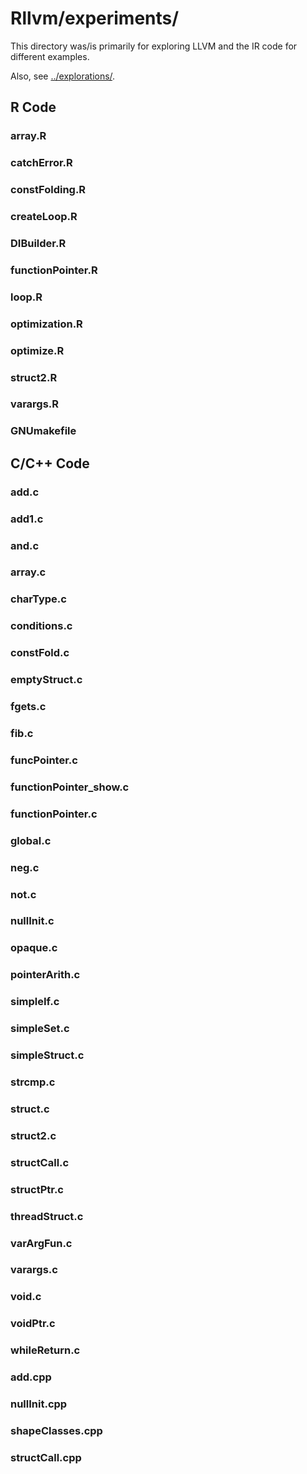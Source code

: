 # Rllvm/experiments/

This directory was/is primarily for exploring LLVM and the IR code for different examples.

Also, see [../explorations/](../explorations).



## R Code

### array.R


### catchError.R


### constFolding.R


### createLoop.R


### DIBuilder.R


### functionPointer.R


### loop.R


### optimization.R


### optimize.R


### struct2.R


### varargs.R




### GNUmakefile


## C/C++ Code

### add.c


### add1.c


### and.c


### array.c


### charType.c


### conditions.c


### constFold.c


### emptyStruct.c


### fgets.c


### fib.c


### funcPointer.c


### functionPointer_show.c


### functionPointer.c


### global.c


### neg.c


### not.c


### nullInit.c


### opaque.c


### pointerArith.c


### simpleIf.c


### simpleSet.c


### simpleStruct.c


### strcmp.c


### struct.c


### struct2.c


### structCall.c


### structPtr.c


### threadStruct.c


### varArgFun.c


### varargs.c


### void.c


### voidPtr.c


### whileReturn.c


### add.cpp


### nullInit.cpp


### shapeClasses.cpp


### structCall.cpp





